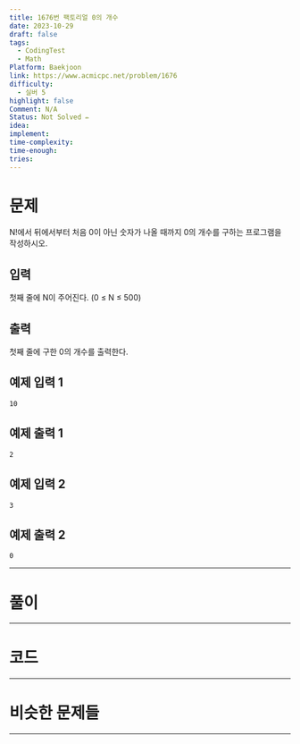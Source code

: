 ```yaml
---
title: 1676번 팩토리얼 0의 개수
date: 2023-10-29
draft: false
tags:
  - CodingTest
  - Math
Platform: Baekjoon
link: https://www.acmicpc.net/problem/1676
difficulty:
  - 실버 5
highlight: false
Comment: N/A
Status: Not Solved ✏️
idea: 
implement: 
time-complexity: 
time-enough: 
tries:
---
```

# 문제

N!에서 뒤에서부터 처음 0이 아닌 숫자가 나올 때까지 0의 개수를 구하는 프로그램을 작성하시오.

## 입력

첫째 줄에 N이 주어진다. (0 ≤ N ≤ 500)

## 출력

첫째 줄에 구한 0의 개수를 출력한다.

## 예제 입력 1 

```
10
```

## 예제 출력 1 

```
2
```

## 예제 입력 2 

```
3
```

## 예제 출력 2 

```
0
```


___

# 풀이





____

# 코드






___

# 비슷한 문제들






___
